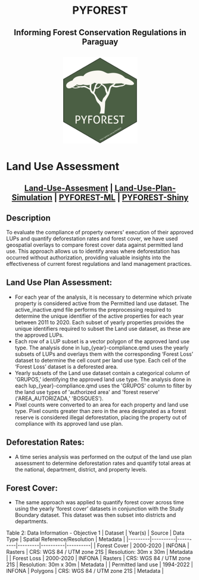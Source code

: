 <h1 align="center">

PYFOREST

</h1>

<h2 align="center">

Informing Forest Conservation Regulations in Paraguay


<h2 align="center">

<img src="https://github.com/cp-PYFOREST/Land-Use-Plan-Simulation/blob/main/img/pyforest_hex_sticker.png" alt="Banner" width="200">

</h2>

# Land Use Assessment 


<h2 align="center">

[Land-Use-Assesment](https://github.com/cp-PYFOREST/Land-Use-Assessment) | [Land-Use-Plan-Simulation](https://github.com/cp-PYFOREST/Land-Use-Plan-Simulation) | [PYFOREST-ML](https://github.com/cp-PYFOREST/PYFOREST-ML) | [PYFOREST-Shiny](https://github.com/cp-PYFOREST/PYFOREST-Shiny)

</h2> 

## Description
To evaluate the compliance of property owners' execution of their approved LUPs and quantify  deforestation rates and forest cover, we have used geospatial overlays to compare forest cover data against permitted land use. This approach allows us to identify areas where deforestation has occurred without authorization, providing valuable insights into the effectiveness of current forest regulations and land management practices.


## Land Use Plan Assessment:

- For each year of the analysis, it is necessary to determine which private property is considered active from the Permitted land use dataset. The active_inactive.qmd file performs the preprocessing required to determine the unique identifier of the active properties for each year between 2011 to 2020. Each subset of yearly properties provides the unique identifiers required to subset the Land use dataset, as these are the approved LUPs.
- Each row of a LUP subset is a vector polygon of the approved land use type. The analysis done in lup_{year}-compliance.qmd uses the yearly subsets of LUPs and overlays them with the corresponding ‘Forest Loss’ dataset to determine the cell count per land use type. Each cell of the ‘Forest Loss’ dataset is a deforested area. 
- Yearly subsets of the Land use dataset contain a categorical column of 'GRUPOS,' identifying the approved land use type. The analysis done in each lup_{year}-compliance.qmd uses the 'GRUPOS' column to filter by the land use types of 'authorized area' and 'forest reserve' ('AREA_AUTORIZADA,' 'BOSQUES').
- Pixel counts were converted to an area for each property and land use type. Pixel counts greater than zero in the area designated as a forest reserve is considered illegal deforestation, placing the property out of compliance with its approved land use plan.

## Deforestation Rates: 
- A time series analysis was performed on the output of the land use plan assessment to determine deforestation rates and quantify total areas at the national, department, district, and property levels.

## Forest Cover: 
- The same approach was applied to quantify forest cover across time using the yearly ‘forest cover’ datasets in conjunction with the Study Boundary dataset. This dataset was then subset into districts and departments.

Table 2:  Data Information - Objective 1
| Dataset | Year(s) | Source | Data Type | Spatial Reference/Resolution | Metadata |
|---------|----------|----------|---------|----------|----------|
| Forest Cover |	2000-2020 |	INFONA |	Rasters |	CRS: WGS 84 / UTM zone 21S | Resolution: 30m x 30m |	Metadata |
| Forest Loss | 2000-2020 |	INFONA |	Rasters |	CRS: WGS 84 / UTM zone 21S | Resolution: 30m x 30m |	Metadata |
| Permitted land use | 	1994-2022 |	INFONA |	Polygons |	CRS: WGS 84 / UTM zone 21S |	Metadata |

